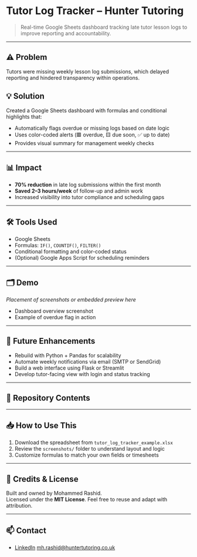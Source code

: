 # Tutor Log Tracker – Hunter Tutoring

> Real-time Google Sheets dashboard tracking late tutor lesson logs to improve reporting and accountability.

---

## ⚠️ Problem
Tutors were missing weekly lesson log submissions, which delayed reporting and hindered transparency within operations.

## 💡 Solution
Created a Google Sheets dashboard with formulas and conditional highlights that:
- Automatically flags overdue or missing logs based on date logic
- Uses color-coded alerts (🟥 overdue, 🟨 due soon, ✅ up to date)
- Provides visual summary for management weekly checks

---

## 📊 Impact
- **70% reduction** in late log submissions within the first month  
- **Saved 2–3 hours/week** of follow-up and admin work  
- Increased visibility into tutor compliance and scheduling gaps

---

## 🛠️ Tools Used
- Google Sheets  
- Formulas: `IF()`, `COUNTIF()`, `FILTER()`  
- Conditional formatting and color-coded status  
- (Optional) Google Apps Script for scheduling reminders

---

## 🗂️ Demo
_Placement of screenshots or embedded preview here_  
- Dashboard overview screenshot  
- Example of overdue flag in action  

---

## 🚀 Future Enhancements
- Rebuild with Python + Pandas for scalability  
- Automate weekly notifications via email (SMTP or SendGrid)  
- Build a web interface using Flask or Streamlit  
- Develop tutor-facing view with login and status tracking

---

## 📂 Repository Contents

---

## 📥 How to Use This
1. Download the spreadsheet from `tutor_log_tracker_example.xlsx`
2. Review the `screenshots/` folder to understand layout and logic
3. Customize formulas to match your own fields or timesheets

---

## 🙌 Credits & License
Built and owned by Mohammed Rashid.  
Licensed under the **MIT License**. Feel free to reuse and adapt with attribution.

---

## 📫 Contact
- [LinkedIn](https://www.linkedin.com/in/mohammed-harunul-rashid-9a820a266/)
  mh.rashid@huntertutoring.co.uk


